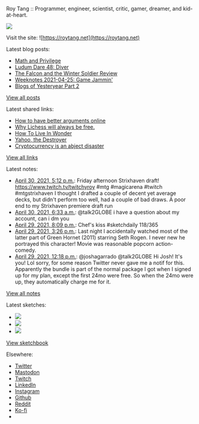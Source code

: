 Roy Tang :: Programmer, engineer, scientist, critic, gamer, dreamer, and kid-at-heart.

![](https://roytang.net/static/img/profile.jpg)

Visit the site: ![https://roytang.net](https://roytang.net)

Latest blog posts:

- [Math and Privilege](https://roytang.net/2021/04/math-privilege/)
- [Ludum Dare 48: Diver](https://roytang.net/2021/04/ludum-dare-48-diver/)
- [The Falcon and the Winter Soldier Review](https://roytang.net/2021/04/fatws/)
- [Weeknotes 2021-04-25: Game Jammin&#x27;](https://roytang.net/2021/04/weeknotes-2021-04-25/)
- [Blogs of Yesteryear Part 2](https://roytang.net/2021/04/blogs-of-yesteryear-2/)

[View all posts](https://roytang.net/blog)

Latest shared links:

- [How to have better arguments online](https://roytang.net/2021/04/how-to-have-better-arguments-online/)
- [Why Lichess will always be free.](https://roytang.net/2021/04/why-lichess-will-always-be-free/)
- [How To Live In Wonder](https://roytang.net/2021/04/how-to-live-in-wonder/)
- [Yahoo, the Destroyer](https://roytang.net/2021/04/yahoo-the-destroyer/)
- [Cryptocurrency is an abject disaster](https://roytang.net/2021/04/cryptocurrency-is-an-abject-disaster/)

[View all links](https://roytang.net/links)

Latest notes:

- [April 30, 2021, 5:12 p.m.](https://roytang.net/2021/04/1388058552070201344/): Friday afternoon Strixhaven draft! https://www.twitch.tv/twitchyroy #mtg #magicarena #twitch #mtgstrixhaven I thought I drafted a couple of decent yet average decks, but didn&#x27;t perform too well, had a couple of bad draws. A poor end to my Strixhaven premiere draft run
- [April 30, 2021, 6:33 a.m.](https://roytang.net/2021/04/1387897882141880321/): @talk2GLOBE i have a question about my account, can i dm you
- [April 29, 2021, 8:09 p.m.](https://roytang.net/2021/04/1387740912625750017/): Chef&#x27;s kiss #sketchdaily 118/365
- [April 29, 2021, 3:26 p.m.](https://roytang.net/2021/04/3bf3bc036db88610a1c7b3474555eb69/): Last night I accidentally watched most of the latter part of Green Hornet (2011) starring Seth Rogen. I never new he portrayed this character! Movie was reasonable popcorn action-comedy.
- [April 29, 2021, 12:18 p.m.](https://roytang.net/2021/04/1387622193379430401/): @joshagarrado @talk2GLOBE Hi Josh! It&#x27;s you! Lol sorry, for some reason Twitter never gave me a notif for this. Apparently the bundle is part of the normal package I got when I signed up for my plan, except the first 24mo were free. So when the 24mo were up, they automatically charge me for it.

[View all notes](https://roytang.net/notes)

Latest sketches:


- ![](https://roytang.net/media/cache/f0/17/f017d743e02da146800619d41f413d22.jpg)
- ![](https://roytang.net/media/cache/c4/3e/c43ed3c1f666e0ad72e8402c67fc89d4.jpg)
- ![](https://roytang.net/media/cache/19/1f/191fd65a6f30ab2648d9dd58414d6363.jpg)

[View sketchbook](https://roytang.net/albums/sketchbook)


Elsewhere:

- [Twitter](https://twitter.com/roytang)
- [Mastodon](https://mastodon.technology/@roytang)
- [Twitch](https://twitch.tv/twitchyroy)
- [LinkedIn](https://www.linkedin.com/in/roytang)
- [Instagram](https://instagram.com/roytang0400)
- [Github](https://github.com/roytang)
- [Reddit](https://reddit.com/u/hungryroy)
- [Ko-fi](https://ko-fi.com/roytang)
- [](mailto:hello@roytang.net)